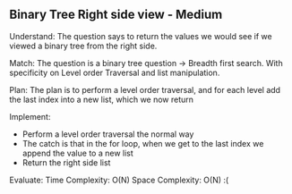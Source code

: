## Binary Tree Right side view - Medium

Understand:
The question says to return the values we would see if we viewed a binary tree from the right side.

Match:
The question is a binary tree question -> Breadth first search. With specificity on Level order Traversal and list manipulation.

Plan:
The plan is to perform a level order traversal, and for each level add the last index into a new list, which we now return

Implement:
- Perform a level order traversal the normal way
- The catch is that in the for loop, when we get to the last index we append the value to a new list
- Return the right side list

Evaluate:
Time Complexity: O(N)
Space Complexity: O(N) :(